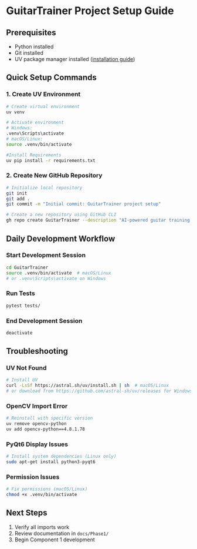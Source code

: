 # GuitarTrainer Project Setup Guide

## Prerequisites
- Python installed
- Git installed
- UV package manager installed ([installation guide](https://docs.astral.sh/uv/getting-started/installation/))

## Quick Setup Commands

### 1. Create UV Environment
```bash
# Create virtual environment
uv venv

# Activate environment
# Windows:
.venv\Scripts\activate
# macOS/Linux:
source .venv/bin/activate
```

```bash
#Install Requirements
uv pip install -r requirements.txt
```


### 2. Create New GitHub Repository
```bash
# Initialize local repository
git init
git add .
git commit -m "Initial commit: GuitarTrainer project setup"

# Create a new repository using GitHub CLI
gh repo create GuitarTrainer --description "AI-powered guitar training application with pose detection" --public --source=. --remote=origin --push
```



## Daily Development Workflow

### Start Development Session
```bash
cd GuitarTrainer
source .venv/bin/activate  # macOS/Linux
# or .venv\Scripts\activate on Windows
```

### Run Tests
```bash
pytest tests/
```

### End Development Session
```bash
deactivate
```

## Troubleshooting

### UV Not Found
```bash
# Install UV
curl -LsSf https://astral.sh/uv/install.sh | sh  # macOS/Linux
# or download from https://github.com/astral-sh/uv/releases for Windows
```

### OpenCV Import Error
```bash
# Reinstall with specific version
uv remove opencv-python
uv add opencv-python==4.8.1.78
```

### PyQt6 Display Issues
```bash
# Install system dependencies (Linux only)
sudo apt-get install python3-pyqt6
```

### Permission Issues
```bash
# Fix permissions (macOS/Linux)
chmod +x .venv/bin/activate
```

## Next Steps
1. Verify all imports work
2. Review documentation in `docs/Phase1/`
3. Begin Component 1 development